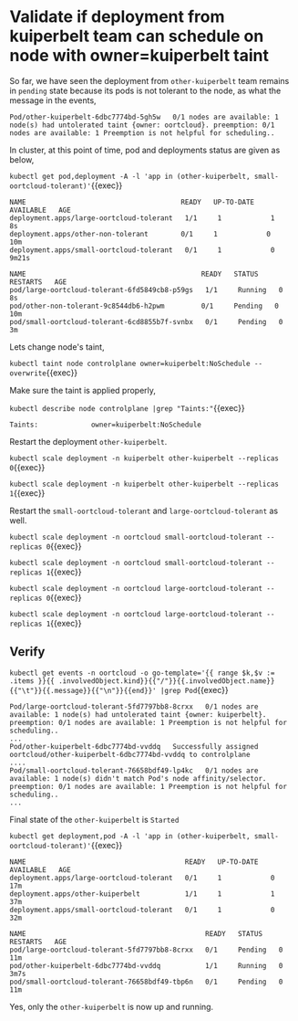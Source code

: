 # Validate if deployment from kuiperbelt team can schedule on node with owner=kuiperbelt taint

So far, we have seen the deployment from `other-kuiperbelt` team remains in `pending` state because its pods is not tolerant to the node, as what the message in the events,

```text
Pod/other-kuiperbelt-6dbc7774bd-5gh5w   0/1 nodes are available: 1 node(s) had untolerated taint {owner: oortcloud}. preemption: 0/1 nodes are available: 1 Preemption is not helpful for scheduling..
```
In cluster, at this point of time, pod and deployments status are given as below,

`kubectl get pod,deployment -A -l 'app in (other-kuiperbelt, small-oortcloud-tolerant)'`{{exec}}

```text
NAME                                      READY   UP-TO-DATE   AVAILABLE   AGE
deployment.apps/large-oortcloud-tolerant   1/1     1            1           8s
deployment.apps/other-non-tolerant        0/1     1            0           10m
deployment.apps/small-oortcloud-tolerant   0/1     1            0           9m21s

NAME                                           READY   STATUS    RESTARTS   AGE
pod/large-oortcloud-tolerant-6fd5849cb8-p59gs   1/1     Running   0          8s
pod/other-non-tolerant-9c8544db6-h2pwm         0/1     Pending   0          10m
pod/small-oortcloud-tolerant-6cd8855b7f-svnbx   0/1     Pending   0          3m

```

Lets change node's taint,

`kubectl taint node controlplane owner=kuiperbelt:NoSchedule --overwrite`{{exec}}

Make sure the taint is applied properly,

`kubectl describe node controlplane |grep "Taints:"`{{exec}}

```text
Taints:             owner=kuiperbelt:NoSchedule
```

Restart the deployment `other-kuiperbelt`.

`kubectl scale deployment -n kuiperbelt other-kuiperbelt --replicas 0`{{exec}}

`kubectl scale deployment -n kuiperbelt other-kuiperbelt --replicas 1`{{exec}}

Restart the `small-oortcloud-tolerant` and `large-oortcloud-tolerant` as well.

`kubectl scale deployment -n oortcloud small-oortcloud-tolerant --replicas 0`{{exec}}

`kubectl scale deployment -n oortcloud small-oortcloud-tolerant --replicas 1`{{exec}}

`kubectl scale deployment -n oortcloud large-oortcloud-tolerant --replicas 0`{{exec}}

`kubectl scale deployment -n oortcloud large-oortcloud-tolerant --replicas 1`{{exec}}

## Verify

`kubectl get events -n oortcloud -o go-template='{{ range $k,$v := .items }}{{ .involvedObject.kind}}{{"/"}}{{.involvedObject.name}}{{"\t"}}{{.message}}{{"\n"}}{{end}}' |grep Pod`{{exec}}

```text
Pod/large-oortcloud-tolerant-5fd7797bb8-8crxx   0/1 nodes are available: 1 node(s) had untolerated taint {owner: kuiperbelt}. preemption: 0/1 nodes are available: 1 Preemption is not helpful for scheduling..
...
Pod/other-kuiperbelt-6dbc7774bd-vvddq   Successfully assigned oortcloud/other-kuiperbelt-6dbc7774bd-vvddq to controlplane
....
Pod/small-oortcloud-tolerant-76658bdf49-lp4kc   0/1 nodes are available: 1 node(s) didn't match Pod's node affinity/selector. preemption: 0/1 nodes are available: 1 Preemption is not helpful for scheduling..
...
```

Final state of the `other-kuiperbelt` is `Started`

`kubectl get deployment,pod -A -l 'app in (other-kuiperbelt, small-oortcloud-tolerant)'`{{exec}}

```text
NAME                                       READY   UP-TO-DATE   AVAILABLE   AGE
deployment.apps/large-oortcloud-tolerant   0/1     1            0           17m
deployment.apps/other-kuiperbelt           1/1     1            1           37m
deployment.apps/small-oortcloud-tolerant   0/1     1            0           32m

NAME                                            READY   STATUS    RESTARTS   AGE
pod/large-oortcloud-tolerant-5fd7797bb8-8crxx   0/1     Pending   0          11m
pod/other-kuiperbelt-6dbc7774bd-vvddq           1/1     Running   0          3m7s
pod/small-oortcloud-tolerant-76658bdf49-tbp6n   0/1     Pending   0          11m
```

Yes, only the `other-kuiperbelt` is now up and running.
